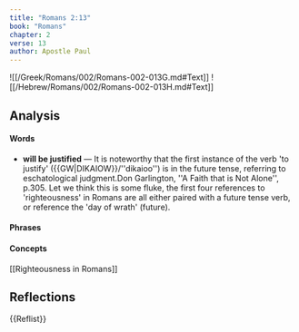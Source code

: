 ```yaml
---
title: "Romans 2:13"
book: "Romans"
chapter: 2
verse: 13
author: Apostle Paul
---
```

![[/Greek/Romans/002/Romans-002-013G.md#Text]]
![[/Hebrew/Romans/002/Romans-002-013H.md#Text]]

## Analysis

#### Words
- **will be justified** — It is noteworthy that the first instance of the verb 'to justify' ({{GW|DIKAIOW}}/''dikaioo'') is in the future tense, referring to eschatological judgment.<ref>Don Garlington, ''A Faith that is Not Alone'', p.305</ref>.  Let we think this is some fluke, the first four references to 'righteousness' in Romans are all either paired with a future tense verb, or reference the 'day of wrath' (future).

#### Phrases

#### Concepts

[[Righteousness in Romans]]

## Reflections

{{Reflist}}
